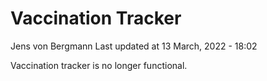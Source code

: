 Vaccination Tracker
================
Jens von Bergmann
Last updated at 13 March, 2022 - 18:02

Vaccination tracker is no longer functional.
